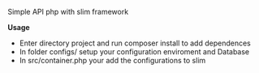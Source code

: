 Simple API php with slim framework

**Usage**
* Enter directory project and run composer install to add dependences
* In folder configs/ setup your configuration enviroment and Database
* In src/container.php your add the configurations to slim